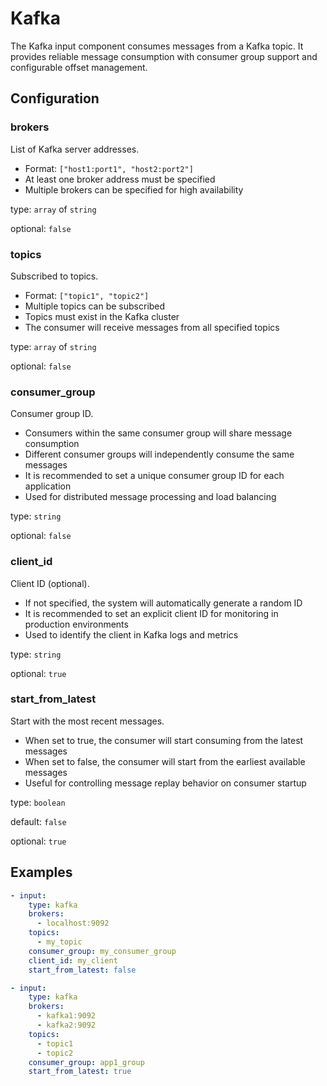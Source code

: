 # Kafka

The Kafka input component consumes messages from a Kafka topic. It provides reliable message consumption with consumer group support and configurable offset management.

## Configuration

### **brokers**

List of Kafka server addresses.

- Format: `["host1:port1", "host2:port2"]`
- At least one broker address must be specified
- Multiple brokers can be specified for high availability

type: `array` of `string`

optional: `false`

### **topics**

Subscribed to topics.

- Format: `["topic1", "topic2"]`
- Multiple topics can be subscribed
- Topics must exist in the Kafka cluster
- The consumer will receive messages from all specified topics

type: `array` of `string`

optional: `false`

### **consumer_group**

Consumer group ID.

- Consumers within the same consumer group will share message consumption
- Different consumer groups will independently consume the same messages
- It is recommended to set a unique consumer group ID for each application
- Used for distributed message processing and load balancing

type: `string`

optional: `false`

### **client_id**

Client ID (optional).

- If not specified, the system will automatically generate a random ID
- It is recommended to set an explicit client ID for monitoring in production environments
- Used to identify the client in Kafka logs and metrics

type: `string`

optional: `true`

### **start_from_latest**

Start with the most recent messages.

- When set to true, the consumer will start consuming from the latest messages
- When set to false, the consumer will start from the earliest available messages
- Useful for controlling message replay behavior on consumer startup

type: `boolean`

default: `false`

optional: `true`

## Examples

```yaml
- input:
    type: kafka
    brokers:
      - localhost:9092
    topics:
      - my_topic
    consumer_group: my_consumer_group
    client_id: my_client
    start_from_latest: false
```

```yaml
- input:
    type: kafka
    brokers:
      - kafka1:9092
      - kafka2:9092
    topics:
      - topic1
      - topic2
    consumer_group: app1_group
    start_from_latest: true
```